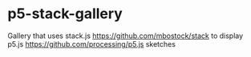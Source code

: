 # p5-stack-gallery
Gallery that uses stack.js https://github.com/mbostock/stack to display p5.js https://github.com/processing/p5.js sketches
